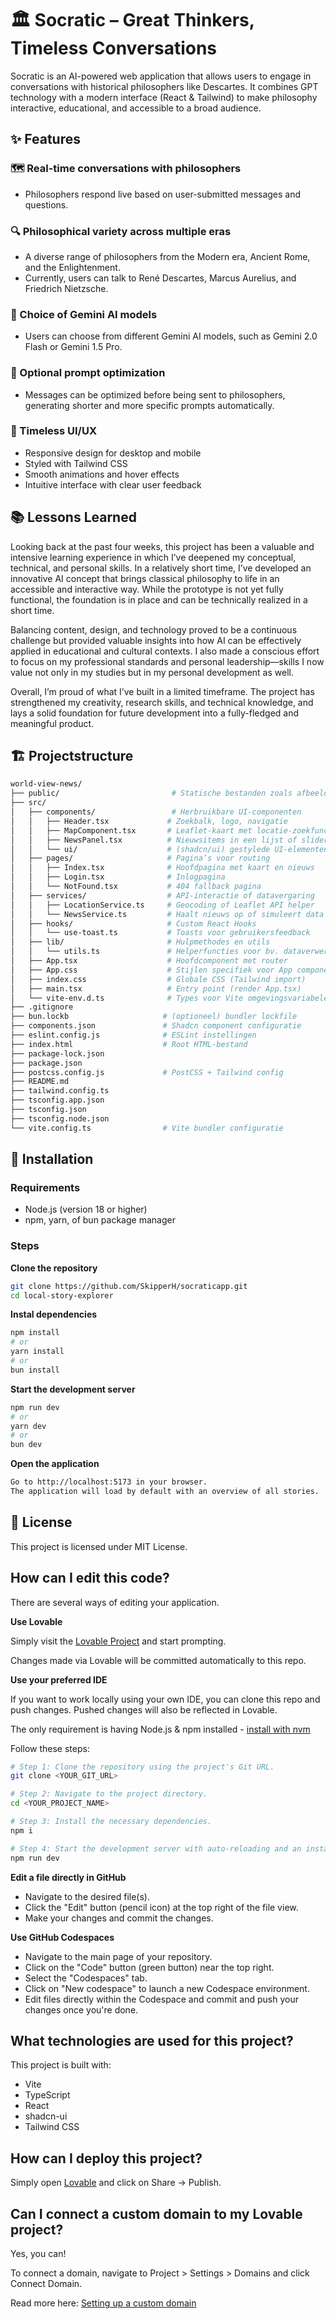 # 🏛️ Socratic – Great Thinkers, Timeless Conversations
Socratic is an AI-powered web application that allows users to engage in conversations with historical philosophers like Descartes. It combines GPT technology with a modern interface (React & Tailwind) to make philosophy interactive, educational, and accessible to a broad audience.


## ✨ Features
### 🗺️  Real-time conversations with philosophers
- Philosophers respond live based on user-submitted messages and questions.
### 🔍 Philosophical variety across multiple eras
- A diverse range of philosophers from the Modern era, Ancient Rome, and the Enlightenment.
- Currently, users can talk to René Descartes, Marcus Aurelius, and Friedrich Nietzsche.
### 🧠 Choice of Gemini AI models
- Users can choose from different Gemini AI models, such as Gemini 2.0 Flash or Gemini 1.5 Pro.
### 🧩 Optional prompt optimization
- Messages can be optimized before being sent to philosophers, generating shorter and more specific prompts automatically.
### 🎨 Timeless UI/UX
- Responsive design for desktop and mobile
- Styled with Tailwind CSS
- Smooth animations and hover effects
- Intuitive interface with clear user feedback

## 📚 Lessons Learned
Looking back at the past four weeks, this project has been a valuable and intensive learning experience in which I’ve deepened my conceptual, technical, and personal skills. In a relatively short time, I’ve developed an innovative AI concept that brings classical philosophy to life in an accessible and interactive way. While the prototype is not yet fully functional, the foundation is in place and can be technically realized in a short time.

Balancing content, design, and technology proved to be a continuous challenge but provided valuable insights into how AI can be effectively applied in educational and cultural contexts. I also made a conscious effort to focus on my professional standards and personal leadership—skills I now value not only in my studies but in my personal development as well.

Overall, I’m proud of what I’ve built in a limited timeframe. The project has strengthened my creativity, research skills, and technical knowledge, and lays a solid foundation for future development into a fully-fledged and meaningful product.

## 🏗️ Projectstructure
```bash
world-view-news/
├── public/                         # Statische bestanden zoals afbeeldingen of favicon
├── src/
│   ├── components/                 # Herbruikbare UI-componenten
│   │   ├── Header.tsx             # Zoekbalk, logo, navigatie
│   │   ├── MapComponent.tsx       # Leaflet-kaart met locatie-zoekfunctie
│   │   ├── NewsPanel.tsx          # Nieuwsitems in een lijst of slider
│   │   └── ui/                    # (shadcn/ui) gestylede UI-elementen (zoals buttons, modals)
│   ├── pages/                     # Pagina’s voor routing
│   │   ├── Index.tsx              # Hoofdpagina met kaart en nieuws
│   │   ├── Login.tsx              # Inlogpagina
│   │   └── NotFound.tsx           # 404 fallback pagina
│   ├── services/                  # API-interactie of datavergaring
│   │   ├── LocationService.ts     # Geocoding of Leaflet API helper
│   │   └── NewsService.ts         # Haalt nieuws op of simuleert data
│   ├── hooks/                     # Custom React Hooks
│   │   └── use-toast.ts           # Toasts voor gebruikersfeedback
│   ├── lib/                       # Hulpmethodes en utils
│   │   └── utils.ts               # Helperfuncties voor bv. dataverwerking
│   ├── App.tsx                    # Hoofdcomponent met router
│   ├── App.css                    # Stijlen specifiek voor App component
│   ├── index.css                  # Globale CSS (Tailwind import)
│   ├── main.tsx                   # Entry point (render App.tsx)
│   └── vite-env.d.ts              # Types voor Vite omgevingsvariabelen
├── .gitignore
├── bun.lockb                     # (optioneel) bundler lockfile
├── components.json               # Shadcn component configuratie
├── eslint.config.js              # ESLint instellingen
├── index.html                    # Root HTML-bestand
├── package-lock.json
├── package.json
├── postcss.config.js             # PostCSS + Tailwind config
├── README.md
├── tailwind.config.ts
├── tsconfig.app.json
├── tsconfig.json
├── tsconfig.node.json
└── vite.config.ts                # Vite bundler configuratie
```
## 🚀 Installation
### Requirements
- Node.js (version 18 or higher)
- npm, yarn, of bun package manager
### Steps
**Clone the repository**

```bash
git clone https://github.com/SkipperH/socraticapp.git
cd local-story-explorer
```
**Instal dependencies**
```bash
npm install
# or
yarn install
# or
bun install
```

**Start the development server**
```bash
npm run dev
# or
yarn dev
# or
bun dev
```
**Open the application**
```bash
Go to http://localhost:5173 in your browser.
The application will load by default with an overview of all stories.
```
## 📝 License
This project is licensed under MIT License.


## How can I edit this code?

There are several ways of editing your application.

**Use Lovable**

Simply visit the [Lovable Project](https://lovable.dev/projects/2479f9a0-2334-48df-9853-53317d0eaf8e) and start prompting.

Changes made via Lovable will be committed automatically to this repo.

**Use your preferred IDE**

If you want to work locally using your own IDE, you can clone this repo and push changes. Pushed changes will also be reflected in Lovable.

The only requirement is having Node.js & npm installed - [install with nvm](https://github.com/nvm-sh/nvm#installing-and-updating)

Follow these steps:

```sh
# Step 1: Clone the repository using the project's Git URL.
git clone <YOUR_GIT_URL>

# Step 2: Navigate to the project directory.
cd <YOUR_PROJECT_NAME>

# Step 3: Install the necessary dependencies.
npm i

# Step 4: Start the development server with auto-reloading and an instant preview.
npm run dev
```

**Edit a file directly in GitHub**

- Navigate to the desired file(s).
- Click the "Edit" button (pencil icon) at the top right of the file view.
- Make your changes and commit the changes.

**Use GitHub Codespaces**

- Navigate to the main page of your repository.
- Click on the "Code" button (green button) near the top right.
- Select the "Codespaces" tab.
- Click on "New codespace" to launch a new Codespace environment.
- Edit files directly within the Codespace and commit and push your changes once you're done.

## What technologies are used for this project?

This project is built with:

- Vite
- TypeScript
- React
- shadcn-ui
- Tailwind CSS

## How can I deploy this project?

Simply open [Lovable](https://lovable.dev/projects/2479f9a0-2334-48df-9853-53317d0eaf8e) and click on Share -> Publish.

## Can I connect a custom domain to my Lovable project?

Yes, you can!

To connect a domain, navigate to Project > Settings > Domains and click Connect Domain.

Read more here: [Setting up a custom domain](https://docs.lovable.dev/tips-tricks/custom-domain#step-by-step-guide)
